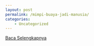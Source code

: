 ```yaml
---
layout: post
permalink: /mimpi-buaya-jadi-manusia/
categories:
    - Uncategorized
---
```


[Baca Selengkapnya](/10)
